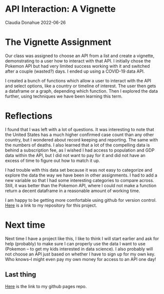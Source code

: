 API Interaction: A Vignette
================
Claudia Donahue
2022-06-26

# The Vignette Assignment

Our class was assigned to choose an API from a list and create a
vignette, demonstrating to a user how to interact with that API. I
initially chose the Pokemon API but had very limited success working
with it and switched after a couple (wasted?) days. I ended up using a
COVID-19 data API.

I created a bunch of functions which allow a user to interact with the
API and select options, like a country or timeline of interest. The user
then gets a dataframe or a graph, depending which function. Then I
explored the data further, using techniques we have been learning this
term.

# Reflections

I found that I was left with a lot of questions. It was interesting to
note that the United States has a much higher confirmed case count than
any other country, but I wondered about record keeping and reporting.
The same with the numbers of deaths. I also learned that a lot of the
compelling data is behind a subscription fee, as I wished I had access
to population and GDP data within the API, but I did not want to pay for
it and did not have an excess of time to figure out how to match it up.

I had trouble with this data set because it was not easy to categorize
and explore the data the way we have been in other assignments. I had to
add a new variable so that I had some interesting categories to compare
across. Still, it was better than the Pokemon API, where I could not
make a function return a decent dataframe in a reasonable amount of
working time.

I am happy to be getting more comfortable using github for version
control. [Here](https://github.com/cdonahu/ST558-project-1) is a link to
my repository for this project.

# Next time

Next time I have a project like this, I like to think I will start
earlier and ask for help (probably) to make sure I can properly use the
data I want to use (Pokemon – to get my kids interested in data
science). I also probably will not choose an API just based on whether I
have to sign up for my own key. Who knows–I might even pay my own money
for access to an API one day!

## Last thing

[Here](https://cdonahu.github.io/ST558-project-1) is the link to my
github pages repo.
